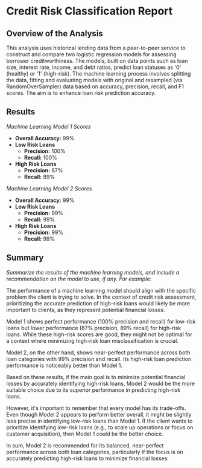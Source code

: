 # Credit Risk Classification Report

## Overview of the Analysis

This analysis uses historical lending data from a peer-to-peer service to construct and compare two logistic regression models for assessing borrower creditworthiness. The models, built on data points such as loan size, interest rate, income, and debt ratios, predict loan statuses as '0' (healthy) or '1' (high-risk). The machine learning process involves splitting the data, fitting and evaluating models with original and resampled (via RandomOverSampler) data based on accuracy, precision, recall, and F1 scores. The aim is to enhance loan risk prediction accuracy.

## Results

*Machine Learning Model 1 Scores*
* __Overall Accuracy:__ 99%
* __Low Risk Loans__
  * __Precision:__ 100%
  * __Recall:__ 100%
* __High Risk Loans__
  * __Precision:__ 87%
  * __Recall:__ 89%

*Machine Learning Model 2 Scores*
* __Overall Accuracy:__ 99%
* __Low Risk Loans__
  * __Precision:__ 99%
  * __Recall:__ 99%
* __High Risk Loans__
  * __Precision:__ 99%
  * __Recall:__ 99%

## Summary

*Summarize the results of the machine learning models, and include a recommendation on the model to use, if any. For example:*

The performance of a machine learning model should align with the specific problem the client is trying to solve. In the context of credit risk assessment, prioritizing the accurate prediction of high-risk loans would likely be more important to clients, as they represent potential financial losses.

Model 1 shows perfect performance (100% precision and recall) for low-risk loans but lower performance (87% precision, 89% recall) for high-risk loans. While these high-risk scores are good, they might not be optimal for a context where minimizing high-risk loan misclassification is crucial.

Model 2, on the other hand, shows near-perfect performance across both loan categories with 99% precision and recall. Its high-risk loan prediction performance is noticeably better than Model 1.

Based on these results, if the main goal is to minimize potential financial losses by accurately identifying high-risk loans, Model 2 would be the more suitable choice due to its superior performance in predicting high-risk loans.

However, it's important to remember that every model has its trade-offs. Even though Model 2 appears to perform better overall, it might be slightly less precise in identifying low-risk loans than Model 1. If the client wants to prioritize identifying low-risk loans (e.g., to scale up operations or focus on customer acquisition), then Model 1 could be the better choice.

In sum, Model 2 is recommended for its balanced, near-perfect performance across both loan categories, particularly if the focus is on accurately predicting high-risk loans to minimize financial losses.
